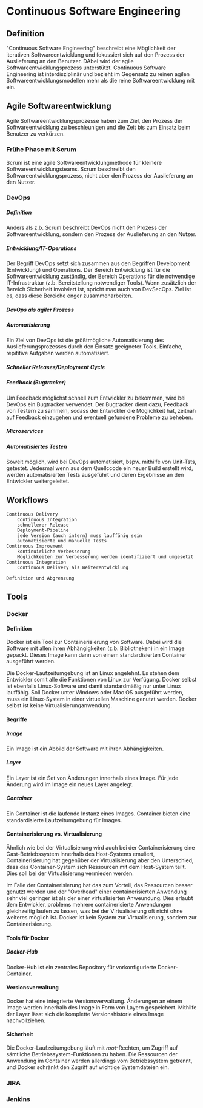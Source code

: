 # Continuous Software Engineering

## Definition

"Continuous Software Engineering" beschreibt eine Möglichkeit der iterativen Softwareentwicklung und fokussiert sich auf den Prozess der Auslieferung an den Benutzer. DAbei wird der agile Softwareentwicklungsprozess unterstützt. Continuous Software Engineering ist interdisziplinär und bezieht im Gegensatz zu reinen agilen Softwareentwicklungsmodellen mehr als die reine Softwareentwicklung mit ein.

## Agile Softwareentwicklung

Agile Softwareentwicklungsprozesse haben zum Ziel, den Prozess der Softwareentwicklung zu beschleunigen und die Zeit bis zum Einsatz beim Benutzer zu verkürzen.

### Frühe Phase mit Scrum

Scrum ist eine agile Softwareentwicklungmethode für kleinere Softwareentwicklungsteams. Scrum beschreibt den Softwareentwicklungsprozess, nicht aber den Prozess der Auslieferung an den Nutzer.

### DevOps

##### Definition

Anders als  z.b. Scrum beschreibt DevOps nicht den Prozess der Softwareentwicklung, sondern den Prozess der Auslieferung an den Nutzer.

##### Entwicklung/IT-Operations

Der Begriff DevOps setzt sich zusammen aus den Begriffen Development (Entwicklung) und Operations. Der Bereich Entwicklung ist für die Softwareentwicklung zuständig, der Bereich Operations für die notwendige IT-Infrastruktur (z.b. Bereitstellung notwendiger Tools). Wenn zusätzlich der Bereich Sicherheit involviert ist, spricht man auch von DevSecOps. Ziel ist es, dass diese Bereiche enger zusammenarbeiten.

##### DevOps als agiler Prozess

##### Automatisierung

Ein Ziel von DevOps ist die größtmögliche Automatisierung des Auslieferungsprozesses durch den Einsatz geeigneter Tools. Einfache, repititive Aufgaben werden automatisiert.

##### Schneller Releases/Deployment Cycle

##### Feedback (Bugtracker)

Um Feedback möglichst schnell zum Entwickler zu bekommen, wird bei DevOps ein Bugtracker verwendet. Der Bugtracker dient dazu, Feedback von Testern zu sammeln, sodass der Entwickler die Möglichkeit hat, zeitnah auf Feedback einzugehen und eventuell gefundene Probleme zu beheben.

##### Microservices

##### Automatisiertes Testen

Soweit möglich, wird bei DevOps automatisiert, bspw. mithilfe von Unit-Tsts, getestet. Jedesmal wenn aus dem Quellccode ein neuer Build erstellt wird, werden automatisierten Tests ausgeführt und deren Ergebnisse an den Entwickler weitergeleitet.


## Workflows

	Continuous Delivery
		Continuous Integration
		schnellerer Release
		Deployment-Pipeline
		jede Version (auch intern) muss lauffähig sein
		automatisierte und manuelle Tests
	Continuous Improvment
		kontinuirliche Verbesserung
		Möglichkeiten zur Verbesserung werden identifiziert und umgesetzt
	Continuous Integration
		Continuous Delivery als Weiterentwicklung

	Definition und Abgrenzung

## Tools

### Docker

#### Definition

Docker ist ein Tool zur Containerisierung von Software. Dabei wird die Software mit allen ihren Abhängigkeiten (z.b. Bibliotheken) in ein Image gepackt. Dieses Image kann dann von einem standardisierten Container ausgeführt werden.

Die Docker-Laufzeitumgebung ist an Linux angelehnt. Es stehen dem Entwickler somit alle die Funktionen von Linux zur Verfügung. Docker selbst ist ebenfalls Linux-Software und damit standardmäßig nur unter Linux lauffähig. Soll Docker unter Windows oder Mac OS ausgeführt werden, muss ein Linux-System in einer virtuellen Maschine genutzt werden. Docker selbst ist keine Virtualisierunganwendung.

#### Begriffe

##### Image

Ein Image ist ein Abbild der Software mit ihren Abhängigkeiten.

##### Layer

Ein Layer ist ein Set von Änderungen innerhalb eines Image. Für jede Änderung wird im Image ein neues Layer angelegt.

##### Container

Ein Container ist die laufende Instanz eines Images. Container bieten eine standardisierte Laufzeitumgebung für Images.

#### Containerisierung vs. Virtualisierung

Ähnlich wie bei der Virtualisierung wird auch bei der Containerisierung eine Gast-Betriebssystem innerhalb des Host-Systems emuliert, Containerisierung hat gegenüber der Virtualisierung aber den Unterschied, dass das Container-System sich Ressourcen mit dem Host-System teilt. Dies soll bei der Virtualisierung vermieden werden.

Im Falle der Containerisierung hat das zum Vorteil, das Ressourcen besser genutzt werden und der "Overhead" einer containerisierten Anwendung sehr viel geringer ist als der einer virtualisierten Anweundung. Dies erlaubt dem Entwickler, problems mehrere containerisierte Anwendungen gleichzeitig laufen zu lassen, was bei der Virtualisierung oft nicht ohne weiteres möglich ist. Docker ist kein System zur Virtualisierung, sondern zur Containerisierung.

#### Tools für Docker

##### Docker-Hub

Docker-Hub ist ein zentrales Repository für vorkonfigurierte Docker-Container.
	
#### Versionsverwaltung

Docker hat eine integrierte Versionsverwaltung. Änderungen an einem Image werden innerhalb des Image in Form von Layern gespeichert. Mithilfe der Layer lässt sich die komplette Versionshistorie eines Image nachvollziehen.	
		
#### Sicherheit

Die Docker-Laufzeitumgebung läuft mit *root*-Rechten, um Zugriff auf sämtliche Betriebssystem-Funktionen zu haben. Die Ressourcen der Anwendung im Container werden allerdings vom Betriebssystem getrennt, und Docker schränkt den Zugriff auf wichtige Systemdateien ein.


### JIRA

### Jenkins
